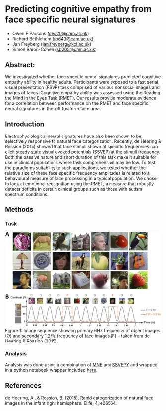 # Predicting cognitive empathy from face specific neural signatures
- Owen E Parsons (oep20@cam.ac.uk)
- Richard Bethlehem (rb643@cam.ac.uk)
- Jan Freyberg (jan.freyberg@kcl.ac.uk)
- Simon Baron-Cohen (sb205@cam.ac.uk)


## Abstract:
We investigated whether face specific neural signatures predicted cognitive empathy ability in healthy adults. Participants were exposed to a fast serial visual presentation (FSVP) task comprised of various nonsocial images and images of faces. Cognitive empathy ability was assessed using the Reading the Mind in the Eyes Task (RMET). Our results provide moderate evidence for a correlation between performance on the RMET and face specific neural signatures in the left fusiform face area.

## Introduction
Electrophysiological neural signatures have also been shown to be selectively responsive to natural face categorization. Recently, de Heering & Rossion (2015) showed that face stimuli shown at specific frequencies can elicit steady state visual evoked potentials (SSVEP) at the stimuli frequency. Both the passive nature and short duration of this task make it suitable for use in clinical populations where task comprehension may be low. To test the paradigms suitability to such applications, we tested whether the relative size of these face specific frequency amplitudes is related to a behavioural measure of face processing in a typical population. We chose to look at emotional recognition using the RMET, a measure that robustly detects deficits in certain clinical groups such as those with autism spectrum conditions.

## Methods
### Task
![image](./Plots/Figure1.jpg)
Figure 1: Image sequence showing primary 6Hz frequency of object images (O) and secondary 1.2Hz frequency of face images (F) – taken from de Heering & Rossion (2015).

### Analysis
Analysis was done using a combination of [MNE](https://martinos.org/mne/stable/index.html) and [SSVEPY](https://github.com/janfreyberg/ssvepy) and wrapped in a python notebook wrapper included [here](./Scripts/Face_categorization_Clean.ipnyb).

## References
de Heering, A., & Rossion, B. (2015). Rapid categorization
of natural face images in the infant right hemisphere. Elife, 4,
e06564.

